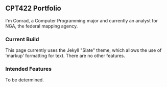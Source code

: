 ## CPT422 Portfolio

I'm Conrad, a Computer Programming major and currently an analyst for NGA, the federal mapping agency.

### Current Build

This page currently uses the Jekyll "Slate" theme, which allows the use of 'markup' formatting for text. There are no other features.

### Intended Features

To be determined.
